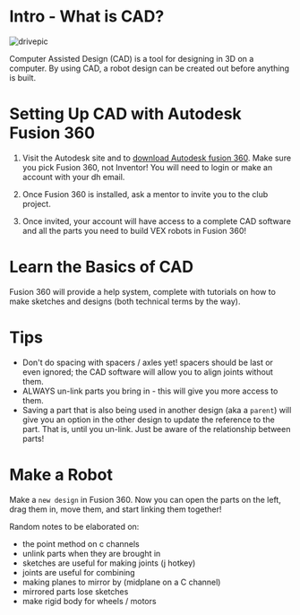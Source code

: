 # Intro - What is CAD?

![drivepic](_media/cad/drive.png)

Computer Assisted Design (CAD) is a tool for designing in 3D on a computer. By using CAD, a robot design can be created out before anything is built.

# Setting Up CAD with Autodesk Fusion 360

1. Visit the Autodesk site and to [download Autodesk fusion 360](https://www.autodesk.com/education/free-software/inventor-professional). Make sure you pick Fusion 360, not Inventor! You will need to login or make an account with your dh email.

2. Once Fusion 360 is installed, ask a mentor to invite you to the club project.
3. Once invited, your account will have access to a complete CAD software and all the parts you need to build VEX robots in Fusion 360!

# Learn the Basics of CAD

Fusion 360 will provide a help system, complete with tutorials on how to make sketches and designs (both technical terms by the way).

# Tips

- Don't do spacing with spacers / axles yet! spacers should be last or even ignored; the CAD software will allow you to align joints without them.
- ALWAYS un-link parts you bring in - this will give you more access to them.
- Saving a part that is also being used in another design (aka a `parent`) will give you an option in the other design to update the reference to the part. That is, until you un-link. Just be aware of the relationship between parts!

# Make a Robot

Make a `new design` in Fusion 360. Now you can open the parts on the left, drag them in, move them, and start linking them together!

Random notes to be elaborated on:
- the point method on c channels
- unlink parts when they are brought in
- sketches are useful for making joints (j hotkey)
- joints are useful for combining
- making planes to mirror by (midplane on a C channel)
- mirrored parts lose sketches
- make rigid body for wheels / motors
